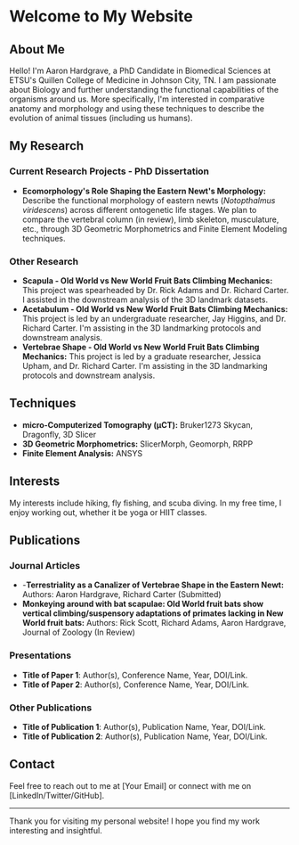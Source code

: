# Welcome to My Website

## About Me
Hello! I'm Aaron Hardgrave, a PhD Candidate in Biomedical Sciences at ETSU's Quillen College of Medicine in Johnson City, TN. I am passionate about Biology and further understanding the functional capabilities of the organisms around us. More specifically, I'm interested in comparative anatomy and morphology and using these techniques to describe the evolution of animal tissues (including us humans). 

## My Research
### Current Research Projects - PhD Dissertation
- **Ecomorphology's Role Shaping the Eastern Newt's Morphology:** Describe the functional morphology of eastern newts (_Notopthalmus viridescens_) across different ontogenetic life stages. We plan to compare the vertebral column (in review), limb skeleton, musculature, etc., through 3D Geometric Morphometrics and Finite Element Modeling techniques. 

### Other Research
- **Scapula - Old World vs New World Fruit Bats Climbing Mechanics:** This project was spearheaded by Dr. Rick Adams and Dr. Richard Carter. I assisted in the downstream analysis of the 3D landmark datasets. 
- **Acetabulum - Old World vs New World Fruit Bats Climbing Mechanics:** This project is led by an undergraduate researcher, Jay Higgins, and Dr. Richard Carter. I'm assisting in the 3D landmarking protocols and downstream analysis.
- **Vertebrae Shape - Old World vs New World Fruit Bats Climbing Mechanics:** This project is led by a graduate researcher, Jessica Upham, and Dr. Richard Carter. I'm assisting in the 3D landmarking protocols and downstream analysis.

## Techniques
- **micro-Computerized Tomography (µCT):** Bruker1273 Skycan, Dragonfly, 3D Slicer
- **3D Geometric Morphometrics:** SlicerMorph, Geomorph, RRPP
- **Finite Element Analysis:** ANSYS 


## Interests
My interests include hiking, fly fishing, and scuba diving. In my free time, I enjoy working out, whether it be yoga or HIIT classes.

## Publications
### Journal Articles
- -**Terrestriality as a Canalizer of Vertebrae Shape in the Eastern Newt:** Authors: Aaron Hardgrave, Richard Carter (Submitted) 
- **Monkeying around with bat scapulae: Old World fruit bats show vertical climbing/suspensory adaptations of primates lacking in New World fruit bats:** Authors: Rick Scott, Richard Adams, Aaron Hardgrave, Journal of Zoology (In Review)


### Presentations
- **Title of Paper 1**: Author(s), Conference Name, Year, DOI/Link.
- **Title of Paper 2**: Author(s), Conference Name, Year, DOI/Link.

### Other Publications
- **Title of Publication 1**: Author(s), Publication Name, Year, DOI/Link.
- **Title of Publication 2**: Author(s), Publication Name, Year, DOI/Link.

## Contact
Feel free to reach out to me at [Your Email] or connect with me on [LinkedIn/Twitter/GitHub].

---

Thank you for visiting my personal website! I hope you find my work interesting and insightful.
